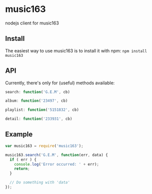 music163
====

nodejs client for music163

Install
---
The easiest way to use music163 is to install it with npm: `npm install music163`

API
---
Currently, there's only for (useful) methods available:

```javascript
search: function('G.E.M', cb)
```

```javascript
album: function('23497', cb)
```

```javascript
playlist: function('5151832', cb)
```

```javascript
detail: function('233931', cb)
```

Example
-------
```javascript
var music163 = require('music163');

music163.search('G.E.M', function(err, data) {
  if ( err ) {
    console.log('Error occurred: ' + err);
    return;
  }

  // Do something with 'data'
});
```
